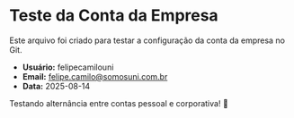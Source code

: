 # Teste da Conta da Empresa

Este arquivo foi criado para testar a configuração da conta da empresa no Git.

- **Usuário:** felipecamilouni  
- **Email:** felipe.camilo@somosuni.com.br
- **Data:** 2025-08-14

Testando alternância entre contas pessoal e corporativa! 🏢